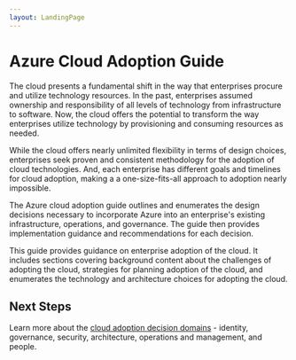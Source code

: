 ```yaml
---
layout: LandingPage
---
```


# Azure Cloud Adoption Guide

The cloud presents a fundamental shift in the way that enterprises procure and utilize technology resources. In the past, enterprises assumed ownership and responsibility of all levels of technology from infrastructure to software. Now, the cloud offers the potential to transform the way enterprises utilize technology by provisioning and consuming resources as needed.

While the cloud offers nearly unlimited flexibility in terms of design choices, enterprises seek proven and consistent methodology for the adoption of cloud technologies. And, each enterprise has different goals and timelines for cloud adoption, making a a one-size-fits-all approach to adoption nearly impossible.

The Azure cloud adoption guide outlines and enumerates the design decisions necessary to incorporate Azure into an enterprise's existing infrastructure, operations, and governance. The guide then provides implementation guidance and recommendations for each decision.

This guide provides guidance on enterprise adoption of the cloud. It includes sections covering background content about the challenges of adopting the cloud, strategies for planning adoption of the cloud, and enumerates the technology and architecture choices for adopting the cloud.

<!--- TODO: add content to describe intended audience for this guide --->

## Next Steps

Learn more about the [cloud adoption decision domains](/adoption-overview/overview.md) - identity, governance, security, architecture, operations and management, and people.
